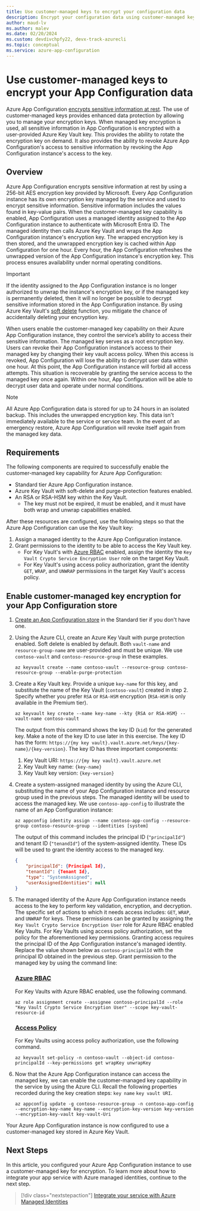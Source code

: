 ```yaml
---
title: Use customer-managed keys to encrypt your configuration data 
description: Encrypt your configuration data using customer-managed keys
author: maud-lv
ms.author: malev
ms.date: 02/20/2024
ms.custom: devdivchpfy22, devx-track-azurecli
ms.topic: conceptual
ms.service: azure-app-configuration
---
```

# Use customer-managed keys to encrypt your App Configuration data

Azure App Configuration [encrypts sensitive information at rest](../security/fundamentals/encryption-atrest.md). The use of customer-managed keys provides enhanced data protection by allowing you to manage your encryption keys. When managed key encryption is used, all sensitive information in App Configuration is encrypted with a user-provided Azure Key Vault key. This provides the ability to rotate the encryption key on demand. It also provides the ability to revoke Azure App Configuration's access to sensitive information by revoking the App Configuration instance's access to the key.

## Overview

Azure App Configuration encrypts sensitive information at rest by using a 256-bit AES encryption key provided by Microsoft. Every App Configuration instance has its own encryption key managed by the service and used to encrypt sensitive information. Sensitive information includes the values found in key-value pairs. When the customer-managed key capability is enabled, App Configuration uses a managed identity assigned to the App Configuration instance to authenticate with Microsoft Entra ID. The managed identity then calls Azure Key Vault and wraps the App Configuration instance's encryption key. The wrapped encryption key is then stored, and the unwrapped encryption key is cached within App Configuration for one hour. Every hour, the App Configuration refreshes the unwrapped version of the App Configuration instance's encryption key. This process ensures availability under normal operating conditions.

> [!IMPORTANT]
> If the identity assigned to the App Configuration instance is no longer authorized to unwrap the instance's encryption key, or if the managed key is permanently deleted, then it will no longer be possible to decrypt sensitive information stored in the App Configuration instance. By using Azure Key Vault's [soft delete](/azure/key-vault/general/soft-delete-overview) function, you mitigate the chance of accidentally deleting your encryption key.

When users enable the customer-managed key capability on their Azure App Configuration instance, they control the service’s ability to access their sensitive information. The managed key serves as a root encryption key. Users can revoke their App Configuration instance’s access to their managed key by changing their key vault access policy. When this access is revoked, App Configuration will lose the ability to decrypt user data within one hour. At this point, the App Configuration instance will forbid all access attempts. This situation is recoverable by granting the service access to the managed key once again. Within one hour, App Configuration will be able to decrypt user data and operate under normal conditions.

> [!NOTE]
> All Azure App Configuration data is stored for up to 24 hours in an isolated backup. This includes the unwrapped encryption key. This data isn't immediately available to the service or service team. In the event of an emergency restore, Azure App Configuration will revoke itself again from the managed key data.

## Requirements

The following components are required to successfully enable the customer-managed key capability for Azure App Configuration:

- Standard tier Azure App Configuration instance.
- Azure Key Vault with soft-delete and purge-protection features enabled.
- An RSA or RSA-HSM key within the Key Vault.
  - The key must not be expired, it must be enabled, and it must have both wrap and unwrap capabilities enabled.

After these resources are configured, use the following steps so that the Azure App Configuration can use the Key Vault key:

1. Assign a managed identity to the Azure App Configuration instance.
1. Grant permissions to the identity to be able to access the Key Vault key.
    * For Key Vault's with [Azure RBAC](/azure/key-vault/general/rbac-guide) enabled, assign the identity the `Key Vault Crypto Service Encryption User` role on the target Key Vault.
    * For Key Vault's using access policy authorization, grant the identity `GET`, `WRAP`, and `UNWRAP` permissions in the target Key Vault's access policy.

## Enable customer-managed key encryption for your App Configuration store

1. [Create an App Configuration store](./quickstart-azure-app-configuration-create.md) in the Standard tier if you don't have one.

1. Using the Azure CLI, create an Azure Key Vault with purge protection enabled. Soft delete is enabled by default. Both `vault-name` and `resource-group-name` are user-provided and must be unique. We use `contoso-vault` and `contoso-resource-group` in these examples. 

    ```azurecli
    az keyvault create --name contoso-vault --resource-group contoso-resource-group --enable-purge-protection
    ```

1. Create a Key Vault key. Provide a unique `key-name` for this key, and substitute the name of the Key Vault (`contoso-vault`) created in step 2. Specify whether you prefer `RSA` or `RSA-HSM` encryption (`RSA-HSM` is only available in the Premium tier).

    ```azurecli
    az keyvault key create --name key-name --kty {RSA or RSA-HSM} --vault-name contoso-vault
    ```

    The output from this command shows the key ID (`kid`) for the generated key. Make a note of the key ID to use later in this exercise. The key ID has the form: `https://{my key vault}.vault.azure.net/keys/{key-name}/{key-version}`. The key ID has three important components:
    1. Key Vault URI: `https://{my key vault}.vault.azure.net`
    1. Key Vault key name: `{key-name}`
    1. Key Vault key version: `{key-version}`

1. Create a system-assigned managed identity by using the Azure CLI, substituting the name of your App Configuration instance and resource group used in the previous steps. The managed identity will be used to access the managed key. We use `contoso-app-config` to illustrate the name of an App Configuration instance:

    ```azurecli
    az appconfig identity assign --name contoso-app-config --resource-group contoso-resource-group --identities [system]
    ```

    The output of this command includes the principal ID (`"principalId"`) and tenant ID (`"tenandId"`) of the system-assigned identity.  These IDs will be used to grant the identity access to the managed key.

    ```json
    {
        "principalId": {Principal Id},
        "tenantId": {Tenant Id},
        "type": "SystemAssigned",
        "userAssignedIdentities": null
    }
    ```

1. The managed identity of the Azure App Configuration instance needs access to the key to perform key validation, encryption, and decryption. The specific set of actions to which it needs access includes: `GET`, `WRAP`, and `UNWRAP` for keys. These permissions can be granted by assigning the `Key Vault Crypto Service Encryption User` role for Azure RBAC enabled Key Vaults. For Key Vaults using access policy authorization, set the policy for the aforementioned key permissions. Granting access requires the principal ID of the App Configuration instance's managed identity. Replace the value shown below as `contoso-principalId` with the principal ID obtained in the previous step. Grant permission to the managed key by using the command line:

    ### [Azure RBAC](#tab/azurerbac)

    For Key Vaults with Azure RBAC enabled, use the following command.

    ```azurecli
    az role assignment create --assignee contoso-principalId --role "Key Vault Crypto Service Encryption User" --scope key-vault-resource-id
    ```

    ### [Access Policy](#tab/accesspolicy)
    
    For Key Vaults using access policy authorization, use the following command.

    ```azurecli
    az keyvault set-policy -n contoso-vault --object-id contoso-principalId --key-permissions get wrapKey unwrapKey
    ```

1. Now that the Azure App Configuration instance can access the managed key, we can enable the customer-managed key capability in the service by using the Azure CLI. Recall the following properties recorded during the key creation steps: `key name` `key vault URI`.

    ```azurecli
    az appconfig update -g contoso-resource-group -n contoso-app-config --encryption-key-name key-name --encryption-key-version key-version --encryption-key-vault key-vault-Uri
    ```

Your Azure App Configuration instance is now configured to use a customer-managed key stored in Azure Key Vault.

## Next Steps

In this article, you configured your Azure App Configuration instance to use a customer-managed key for encryption. To learn more about how to integrate your app service with Azure managed identities, continue to the next step.

> [!div class="nextstepaction"]
> [Integrate your service with Azure Managed Identities](./howto-integrate-azure-managed-service-identity.md)
